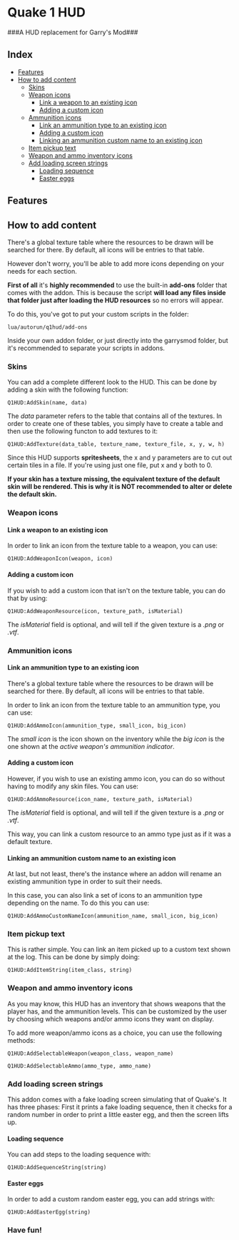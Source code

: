 # Quake 1 HUD
###A HUD replacement for Garry's Mod###

## Index
+   [Features](#features)
+   [How to add content](#how-to-add-content)
    -   [Skins](#skins)
    -   [Weapon icons](#weapon-icons)
        +   [Link a weapon to an existing icon](#link-a-weapon-to-an-existing-icon)
        +   [Adding a custom icon](#adding-a-custom-icon)
    -   [Ammunition icons](#ammunition-icons)
        +   [Link an ammunition type to an existing icon](#link-an-ammunition-type-to-an-existing-icon)
        +   [Adding a custom icon](#adding-a-custom-icon)
        +   [Linking an ammunition custom name to an existing icon](#linking-an-ammunition-custom-name-to-an-existing-icon)
    -   [Item pickup text](#item-pickup-text)
    -   [Weapon and ammo inventory icons](#weapon-and-ammo-inventory-icons)
    -   [Add loading screen strings](#add-loading-screen-strings)
        +   [Loading sequence](#loading-sequence)
        +   [Easter eggs](#easter-eggs)

## Features

## How to add content

There's a global texture table where the resources to be drawn will be searched
for there. By default, all icons will be entries to that table.

However don't worry, you'll be able to add more icons depending on your
needs for each section.

**First of all** it's **highly recommended** to use the built-in **add-ons**
folder that comes with the addon. This is because the script **will load
any files inside that folder just after loading the HUD resources** so no
errors will appear.

To do this, you've got to put your custom scripts in the folder:

`lua/autorun/q1hud/add-ons`

Inside your own addon folder, or just directly into the garrysmod folder,
but it's recommended to separate your scripts in addons.

### Skins

You can add a complete different look to the HUD. This can be done by adding
a skin with the following function:

`Q1HUD:AddSkin(name, data)`

The _data_ parameter refers to the table that contains all of the textures. In
order to create one of these tables, you simply have to create a table and
then use the following functon to add textures to it:

`Q1HUD:AddTexture(data_table, texture_name, texture_file, x, y, w, h)`

Since this HUD supports **spritesheets**, the x and y parameters are to
cut out certain tiles in a file. If you're using just one file, put x and y both
to 0.

**If your skin has a texture missing, the equivalent texture of the default skin
will be rendered. This is why it is NOT recommended to alter or delete the
default skin.**

### Weapon icons
#### Link a weapon to an existing icon

In order to link an icon from the texture table to a weapon, you can use:

`Q1HUD:AddWeaponIcon(weapon, icon)`

#### Adding a custom icon

If you wish to add a custom icon that isn't on the texture table, you can
do that by using:

`Q1HUD:AddWeaponResource(icon, texture_path, isMaterial)`

The _isMaterial_ field is optional, and will tell if the given texture is
a _*.png*_ or _*.vtf*_.

### Ammunition icons
#### Link an ammunition type to an existing icon

There's a global texture table where the resources to be drawn will be searched
for there. By default, all icons will be entries to that table.

In order to link an icon from the texture table to an ammunition type, you can use:

`Q1HUD:AddAmmoIcon(ammunition_type, small_icon, big_icon)`

The _small icon_ is the icon shown on the inventory while the _big icon_ is
the one shown at the _*active weapon's ammunition indicator*_.

#### Adding a custom icon

However, if you wish to use an existing ammo icon, you can do so without
having to modify any skin files. You can use:

`Q1HUD:AddAmmoResource(icon_name, texture_path, isMaterial)`

The _isMaterial_ field is optional, and will tell if the given texture is
a _*.png*_ or _*.vtf*_.

This way, you can link a custom resource to an ammo type just as if it was
a default texture.

#### Linking an ammunition custom name to an existing icon

At last, but not least, there's the instance where an addon will rename an
existing ammunition type in order to suit their needs.

In this case, you can also link a set of icons to an ammunition type depending
on the name. To do this you can use:

`Q1HUD:AddAmmoCustomNameIcon(ammunition_name, small_icon, big_icon)`

### Item pickup text

This is rather simple. You can link an item picked up to a custom text shown
at the log. This can be done by simply doing:

`Q1HUD:AddItemString(item_class, string)`

### Weapon and ammo inventory icons

As you may know, this HUD has an inventory that shows weapons that the player
has, and the ammunition levels. This can be customized by the user by choosing
which weapons and/or ammo icons they want on display.

To add more weapon/ammo icons as a choice, you can use the following methods:

`Q1HUD:AddSelectableWeapon(weapon_class, weapon_name)`

`Q1HUD:AddSelectableAmmo(ammo_type, ammo_name)`

### Add loading screen strings

This addon comes with a fake loading screen simulating that of Quake's.
It has three phases: First it prints a fake loading sequence, then it checks for
a random number in order to print a little easter egg, and then the screen lifts up.

#### Loading sequence

You can add steps to the loading sequence with:

`Q1HUD:AddSequenceString(string)`

#### Easter eggs

In order to add a custom random easter egg, you can add strings with:

`Q1HUD:AddEasterEgg(string)`

### Have fun!
